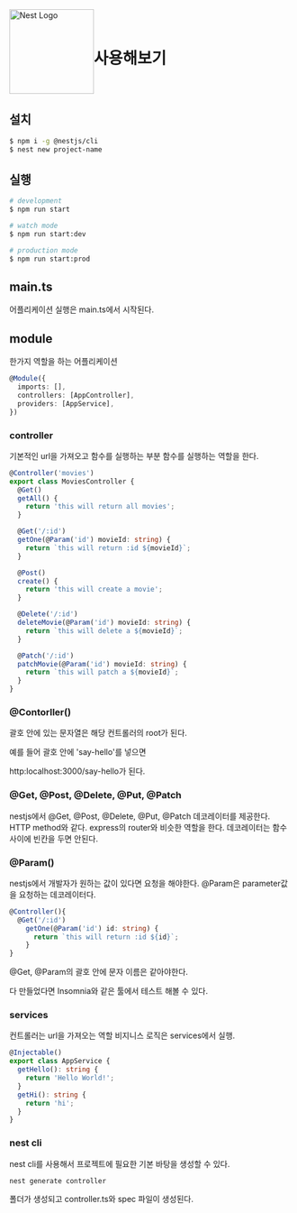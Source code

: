 <div style="display:flex; align-items:center; width:100%;">
  <img src="https://nestjs.com/img/logo_text.svg" width="150" alt="Nest Logo" />
<h1>사용해보기</h1>
</div>

## 설치

```bash
$ npm i -g @nestjs/cli
$ nest new project-name
```

## 실행

```bash
# development
$ npm run start

# watch mode
$ npm run start:dev

# production mode
$ npm run start:prod
```

## main.ts

어플리케이션 실행은 main.ts에서 시작된다.

## module

한가지 역할을 하는 어플리케이션

```typescript
@Module({
  imports: [],
  controllers: [AppController],
  providers: [AppService],
})
```

### controller

기본적인 url을 가져오고 함수를 실행하는 부분
함수를 실행하는 역할을 한다.

```typescript
@Controller('movies')
export class MoviesController {
  @Get()
  getAll() {
    return 'this will return all movies';
  }

  @Get('/:id')
  getOne(@Param('id') movieId: string) {
    return `this will return :id ${movieId}`;
  }

  @Post()
  create() {
    return 'this will create a movie';
  }

  @Delete('/:id')
  deleteMovie(@Param('id') movieId: string) {
    return `this will delete a ${movieId}`;
  }

  @Patch('/:id')
  patchMovie(@Param('id') movieId: string) {
    return `this will patch a ${movieId}`;
  }
}
```

### @Contorller()

괄호 안에 있는 문자열은 해당 컨트롤러의 root가 된다.

예를 들어 괄호 안에 'say-hello'를 넣으면

http:localhost:3000/say-hello가 된다.

### @Get, @Post, @Delete, @Put, @Patch

nestjs에서 @Get, @Post, @Delete, @Put, @Patch 데코레이터를 제공한다. HTTP method와 같다. express의 router와 비슷한 역할을 한다.
데코레이터는 함수 사이에 빈칸을 두면 안된다.

### @Param()

nestjs에서 개발자가 원하는 값이 있다면 요청을 해야한다. @Param은 parameter값을 요청하는 데코레이터다.

```typescript
@Controller(){
  @Get('/:id')
    getOne(@Param('id') id: string) {
      return `this will return :id ${id}`;
    }
}
```

@Get, @Param의 괄호 안에 문자 이름은 같아야한다.

다 만들었다면 Insomnia와 같은 툴에서 테스트 해볼 수 있다.

### services

컨트롤러는 url을 가져오는 역할
비지니스 로직은 services에서 실행.

```typescript
@Injectable()
export class AppService {
  getHello(): string {
    return 'Hello World!';
  }
  getHi(): string {
    return 'hi';
  }
}
```

### nest cli

nest cli를 사용해서 프로젝트에 필요한 기본 바탕을 생성할 수 있다.

```shell
nest generate controller
```

폴더가 생성되고 controller.ts와 spec 파일이 생성된다.
